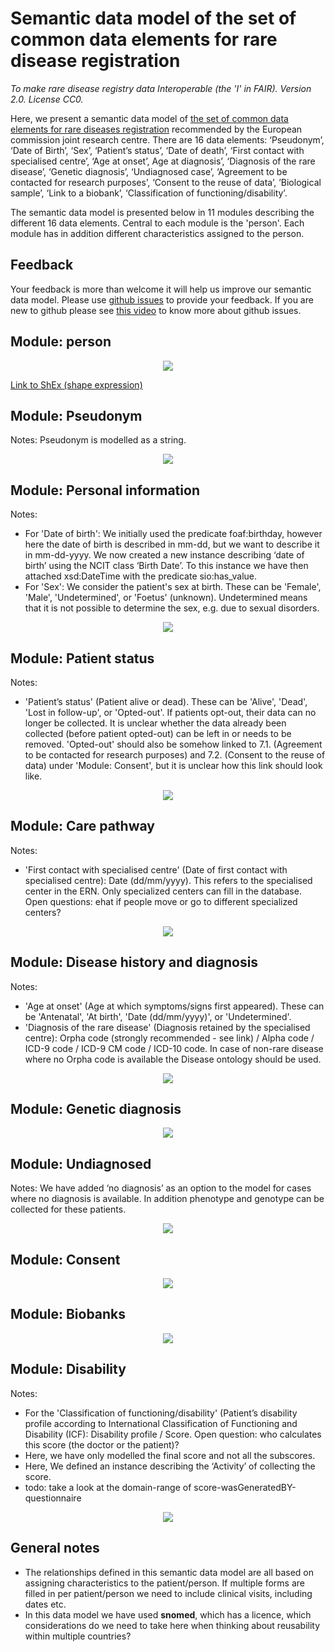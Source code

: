 # Semantic data model of the set of common data elements for rare disease registration
_To make rare disease registry data Interoperable (the 'I' in FAIR). Version 2.0. License CC0._

Here, we present a semantic data model of [the set of common data elements for rare diseases registration](http://www.erare.eu/sites/default/files/SetCommonData-EU%20RD%20Platform_CDS%20_final.pdf) recommended by the European commission joint research centre. There are 16 data elements: ‘Pseudonym’, ‘Date of Birth’, ‘Sex’, ‘Patient’s status’, ‘Date of death’, ‘First contact with specialised centre’, ‘Age at onset’, Age at diagnosis’, ‘Diagnosis of the rare disease’, ‘Genetic diagnosis’, ‘Undiagnosed case’, ‘Agreement to be contacted for research purposes’, ‘Consent to the reuse of data’, ’Biological sample’, ‘Link to a biobank’, ‘Classification of functioning/disability’.

The semantic data model is presented below in 11 modules describing the different 16 data elements. Central to each module is the 'person'. Each module has in addition different characteristics assigned to the person.

## Feedback
Your feedback is more than welcome it will help us improve our semantic data model. Please use [github issues](https://github.com/LUMC-BioSemantics/ERN-common-data-elements/issues) to provide your feedback. If you are new to github please see [this video](https://www.youtube.com/watch?v=TJlYiMp8FuY) to know more about github issues.   

## Module: person

<p align="center"> 
    <a href="https://drive.google.com/open?id=1HXyAfde8vmhn6yPiwlm37FpysIt9YqOS" target="_blank">
        <img src="https://github.com/LUMC-BioSemantics/ERN-common-data-elements/blob/master/images/0_Patient_role.png"> 
    </a>
</p>

[Link to ShEx (shape expression)](https://github.com/ejp-rd-vp/ERN-common-data-elements/blob/master/shex/person)

## Module: Pseudonym

Notes: Pseudonym is modelled as a string.

<p align="center"> 
    <a href="https://drive.google.com/open?id=1c_13PbOMnmM7gt-0JH10q0pcFHLDdiXE" target="_blank">
        <img src="https://github.com/LUMC-BioSemantics/ERN-common-data-elements/blob/master/images/1_Pseudonym.png">
    </a>
</p>


## Module: Personal information

Notes:
- For 'Date of birth': We initially used the predicate foaf:birthday, however here the date of birth is described in mm-dd, but we want to describe it in mm-dd-yyyy. We now created a new instance describing ‘date of birth’ using the NCIT class ‘Birth Date’. To this instance we have then attached xsd:DateTime with the predicate sio:has_value.
- For 'Sex': We consider the patient's sex at birth. These can be 'Female', 'Male', 'Undetermined', or 'Foetus' (unknown). Undetermined means that it is not possible to determine the sex, e.g. due to sexual disorders.

<p align="center"> 
    <a href="https://drive.google.com/open?id=1AOZLvur8nIQxq40Cntql4ZIFctdJc3XT" target="_blank">
        <img src="https://github.com/LUMC-BioSemantics/ERN-common-data-elements/blob/master/images/2_Personal_information.png">
    </a>
</p>


## Module: Patient status

Notes:
- 'Patient’s status' (Patient alive or dead). These can be 'Alive', 'Dead', 'Lost in follow-up', or 'Opted-out'. If patients opt-out, their data can no longer be collected. It is unclear whether the data already been collected (before patient opted-out) can be left in or needs to be removed. 'Opted-out' should also be somehow linked to 7.1. (Agreement to be contacted for research purposes) and 7.2. (Consent to the reuse of data) under 'Module: Consent', but it is unclear how this link should look like.

<p align="center">
    <a href="https://drive.google.com/open?id=1w8yakn-boqg5-A_AvzKmsrWgiymADDtn" target="_blank">    
        <img src="https://github.com/LUMC-BioSemantics/ERN-common-data-elements/blob/master/images/3_Patient_status.png">
    </a>
</p>

## Module: Care pathway

Notes:
- 'First contact with specialised centre' (Date of first contact with specialised centre): Date (dd/mm/yyyy). This refers to the specialised center in the ERN. Only specialized centers can fill in the database. Open questions: ehat if people move or go to different specialized centers?

<p align="center">
    <a href="https://drive.google.com/open?id=10kokKPHOK6v63yirSlccEnzBdHGjj8Pf" target="_blank">
        <img src="https://github.com/LUMC-BioSemantics/ERN-common-data-elements/blob/master/images/4_Care_pathway.png">
    </a>
</p>


## Module: Disease history and diagnosis

Notes:
- 'Age at onset' (Age at which symptoms/signs first appeared). These can be 'Antenatal', 'At birth', 'Date (dd/mm/yyyy)', or 'Undetermined'.
- 'Diagnosis of the rare disease' (Diagnosis retained by the specialised centre): Orpha code (strongly recommended - see link) / Alpha code / ICD-9 code / ICD-9 CM code / ICD-10 code. In case of non-rare disease where no Orpha code is available the Disease ontology should be used.

<p align="center"> 
    <a href="https://drive.google.com/open?id=1Rzl0ZGIEODhfhcnzRoP3xiD_7TfkiX5U" target="_blank">
        <img src="https://github.com/LUMC-BioSemantics/ERN-common-data-elements/blob/master/images/5_Disease_history_and_diagnosis.png">
    </a>
</p>


## Module: Genetic diagnosis

<p align="center">
    <a href="https://drive.google.com/open?id=126NesjSHHaZk7kNSqtlFbDLZnKFDgywd" target="_blank">
        <img src="https://github.com/LUMC-BioSemantics/ERN-common-data-elements/blob/master/images/6_Genetic_diagnosis.png">
    </a>
</p>


## Module: Undiagnosed

Notes: We have added ‘no diagnosis’ as an option to the model for cases where no diagnosis is available. In addition phenotype and genotype can be collected for these patients.

<p align="center">
    <a href="https://drive.google.com/open?id=16S5cdmcYPiFzlzpicky6eNm_20HXaYfX" target="_blank">
        <img src="https://github.com/LUMC-BioSemantics/ERN-common-data-elements/blob/master/images/7_Undiagnosed.png">
    </a>
</p>


## Module: Consent

<p align="center"> 
    <a href="https://drive.google.com/open?id=1KXsXcmG_M2v6iQOEHzbHym9yZJL6nLNO" target="_blank">
        <img src="https://github.com/LUMC-BioSemantics/ERN-common-data-elements/blob/master/images/8_Consent.png">
    </a>
</p>


## Module: Biobanks

<p align="center">
    <a href="https://drive.google.com/open?id=1xslS1uMj25wypD16UROol2jC6yf2TeK6" target="_blank">
        <img src="https://github.com/LUMC-BioSemantics/ERN-common-data-elements/blob/master/images/9_Biobanks.png">
    </a>
</p>


## Module: Disability

Notes:
- For the 'Classification of functioning/disability' (Patient’s disability profile according to International Classification of Functioning and Disability (ICF): Disability profile / Score. Open question: who calculates this score (the doctor or the patient)? 
- Here, we have only modelled the final score and not all the subscores.
- Here, We defined an instance describing the ‘Activity’ of collecting the score.
- todo: take a look at the domain-range of score-wasGeneratedBY-questionnaire

<p align="center">
    <a href="https://drive.google.com/open?id=16O6jryBPCtwgrn3mC9q5mB2hflRX2Ux3" target="_blank">
        <img src="https://github.com/LUMC-BioSemantics/ERN-common-data-elements/blob/master/images/10_Disability.png">
    </a>
</p>


## General notes
- The relationships defined in this semantic data model are all based on assigning characteristics to the patient/person. If multiple forms are filled in per patient/person we need to include clinical visits, including dates etc.
- In this data model we have used **snomed**, which has a licence, which considerations do we need to take here when thinking about reusability within multiple countries?
